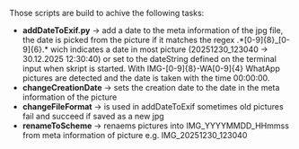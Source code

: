 Those scripts are build to achive the following tasks:
  * **addDateToExif.py** -> add a date to the meta information of the jpg file, the date is picked from the picture if it matches the regex .\*[0-9]{8}_[0-9]{6}.\* wich indicates a date in most picture (20251230_123040 -> 30.12.2025 12:30:40)
  or set to the dateString defined on the terminal input when skript is started. With IMG-[0-9]{8}-WA[0-9]{4} WhatApp pictures are detected and the date is taken with the time 00:00:00. 
  * **changeCreationDate** -> sets the creation date to the date in the meta information of the picture
  * **changeFileFormat** -> is used in addDateToExif sometimes old pictures fail and succeed if saved as a new jpg
  * **renameToScheme** -> renaems pictures into IMG_YYYYMMDD_HHmmss from meta information of picture e.g. IMG_20251230_123040
